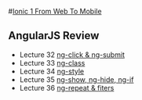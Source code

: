 #[Ionic 1 From Web To Mobile](https://www.udemy.com/ionic-from-web-to-mobile/) 


## AngularJS Review 

* Lecture 32 [ng-click & ng-submit](http://play.ionic.io/app/28a7f35abf31)
* Lecture 33 [ng-class](http://play.ionic.io/app/f9467b5b6254)
* Lecture 34 [ng-style](http://play.ionic.io/app/1b1ab9843298)
* Lecture 35 [ng-show, ng-hide, ng-if](http://play.ionic.io/app/aeef5ec2184b)
* Lecture 36 [ng-repeat & fiters](http://play.ionic.io/app/91d0e6918e25)


